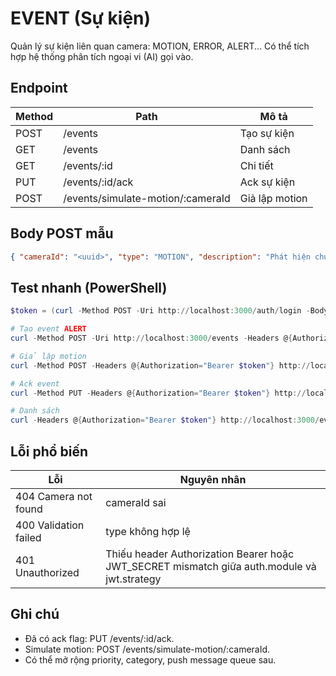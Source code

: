 # EVENT (Sự kiện)

Quản lý sự kiện liên quan camera: MOTION, ERROR, ALERT... Có thể tích hợp hệ thống phân tích ngoại vi (AI) gọi vào.

## Endpoint
| Method | Path | Mô tả |
|--------|------|------|
| POST | /events | Tạo sự kiện |
| GET | /events | Danh sách |
| GET | /events/:id | Chi tiết |
| PUT | /events/:id/ack | Ack sự kiện |
| POST | /events/simulate-motion/:cameraId | Giả lập motion |

## Body POST mẫu
```json
{ "cameraId": "<uuid>", "type": "MOTION", "description": "Phát hiện chuyển động vùng cửa" }
```

## Test nhanh (PowerShell)
```powershell
$token = (curl -Method POST -Uri http://localhost:3000/auth/login -Body '{"username":"admin","password":"admin123"}' -ContentType 'application/json').Content | ConvertFrom-Json | Select -ExpandProperty accessToken

# Tạo event ALERT
curl -Method POST -Uri http://localhost:3000/events -Headers @{Authorization="Bearer $token"} -Body '{"cameraId":"<id>","type":"ALERT","description":"Nhiệt độ cao"}' -ContentType 'application/json'

# Giả lập motion
curl -Method POST -Headers @{Authorization="Bearer $token"} http://localhost:3000/events/simulate-motion/<cameraId>

# Ack event
curl -Method PUT -Headers @{Authorization="Bearer $token"} http://localhost:3000/events/<eventId>/ack

# Danh sách
curl -Headers @{Authorization="Bearer $token"} http://localhost:3000/events
```

## Lỗi phổ biến
| Lỗi | Nguyên nhân |
|-----|-------------|
| 404 Camera not found | cameraId sai |
| 400 Validation failed | type không hợp lệ |
| 401 Unauthorized | Thiếu header Authorization Bearer hoặc JWT_SECRET mismatch giữa auth.module và jwt.strategy |

## Ghi chú
- Đã có ack flag: PUT /events/:id/ack.
- Simulate motion: POST /events/simulate-motion/:cameraId.
- Có thể mở rộng priority, category, push message queue sau.
